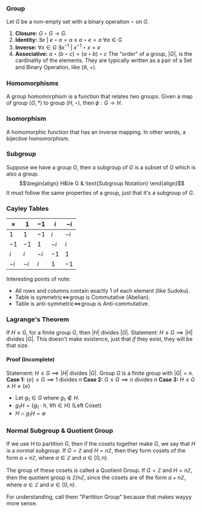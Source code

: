### Group
Let $G$ be a non-empty set with a binary operation $\star$ on $G$.
1. **Closure:** $G\star G\rightarrow G$.
2. **Identity:** $\exists e\ |\ e\star a = a \land a\star e = a\ \forall a\in G$
3. **Inverse:** $\forall x\in G \ \exists x^{-1} \ |\ x^{-1}\star x = e$
4. **Associative:** $a\star(b\star c)=(a\star b)\star c$
The "order" of a group, $|G|$, is the cardinality of the elements.
They are typically written as a pair of a Set and Binary Operation, like $(\mathbb{R},+)$.

### Homomorphisms
A group homomorphism is a function that relates two groups.
Given a map of group $(G,*)$ to group $(H,\star)$, then $\phi:G\rightarrow H$.

### Isomorphism
A homomorphic function that has an inverse mapping.
In other words, a bijective homomorphism.

### Subgroup
Suppose we have a group $G$, then a subgroup of $G$ is a subset of $G$ which is also a group.
$$\begin{align}
H&\le G & \text{Subgroup Notation}
\end{align}$$
It must follow the same properties of a group, just that it's a subgroup of $G$.

### Cayley Tables
| $\times$ | $1$  | $-1$ | $i$  | $-i$ |
| -------- | ---- | ---- | ---- | ---- |
| $1$      | $1$  | $-1$ | $i$  | $-i$ |
| $-1$     | $-1$ | $1$  | $-i$ | $i$  |
| $i$      | $i$  | $-i$ | $-1$ | $1$  |
| $-i$     | $-i$ | $i$  | $1$  | $-1$ |
Interesting points of note:
 - All rows and columns contain exactly 1 of each element (like Sudoku).
 - Table is symmetric$\iff$group is Commutative (Abelian).
 - Table is anti-symmetric$\iff$group is Anti-commutative.

### Lagrange's Theorem
If $H \le G$, for a finite group $G$, then $|H|$ divides $|G|$.
Statement: $H\le G \implies |H|\text{ divides }|G|$.
This doesn't make existence, just that *if* they exist, they will be that size.

#### Proof (Incomplete)
Statement: $H\le G \implies |H|\text{ divides }|G|$.
Group $G$ is a finite group with $|G|=n$.
**Case 1:** $\{e\}\le G \implies 1\text{ divides }n$
**Case 2:** $G\le G \implies n\text{ divides }n$
**Case 3:** $H\le G \land H\ne\{e\}$
 - Let $g_1\in G$ where $g_1\notin H$.
 - $g_1 H=\left\{g_1\cdot h,\ \forall h\in H\right\}$  (Left Coset)
 - $H\cap g_1 H=\emptyset$

### Normal Subgroup & Quotient Group
If we use $H$ to partition $G$, then if the cosets together make $G$, we say that $H$ is a *normal subgroup*.
If $G=\mathbb{Z}$ and $H=n\mathbb{Z}$, then they form cosets of the form $a+n\mathbb{Z}$, where $a\in\mathbb{Z}$ and $a\in[0,n)$.

The group of these cosets is called a Quotient Group.
If $G=\mathbb{Z}$ and $H=n\mathbb{Z}$, then the quotient group is $\mathbb{Z}/n\mathbb{Z}$, 
since the cosets are of the form $a+n\mathbb{Z}$, where $a\in\mathbb{Z}$ and $a\in[0,n)$.

For understanding, call them "Partition Group" because that makes wayyy more sense.

